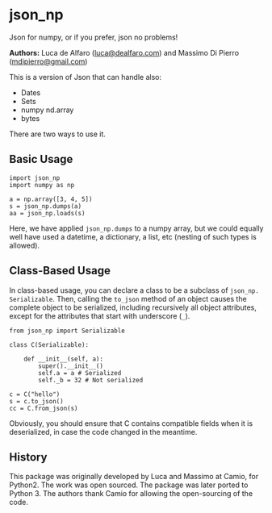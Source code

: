 # json_np

Json for numpy, or if you prefer, json no problems! 

**Authors:** Luca de Alfaro (luca@dealfaro.com) and Massimo Di Pierro 
(mdipierro@gmail.com)

This is a version of Json that can handle also: 
* Dates
* Sets
* numpy nd.array
* bytes

There are two ways to use it. 

## Basic Usage

```
import json_np
import numpy as np

a = np.array([3, 4, 5])
s = json_np.dumps(a)
aa = json_np.loads(s)

```

Here, we have applied `json_np.dumps` to a numpy array, but we could equally 
well have used a datetime, a dictionary, a list, etc (nesting of such types is 
allowed).

## Class-Based Usage

In class-based usage, you can declare a class to be a subclass of `json_np.
Serializable`.  Then, calling the `to_json` method of an object causes the 
complete object to be serialized, including recursively all object 
attributes, except for the attributes that start with underscore (`_`). 

```
from json_np import Serializable

class C(Serializable):

    def __init__(self, a):
        super().__init__()
        self.a = a # Serialized
        self._b = 32 # Not serialized

c = C("hello")
s = c.to_json()
cc = C.from_json(s)
```

Obviously, you should ensure that C contains compatible fields when it is 
deserialized, in case the code changed in the meantime. 

## History

This package was originally developed by Luca and Massimo at Camio, for 
Python2.  The work was open sourced.  The package was later ported to Python 3. 
The authors thank Camio for allowing the open-sourcing of the code. 
